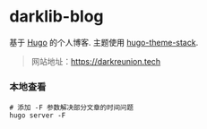 # darklib-blog

基于 [Hugo](https://gohugo.io/) 的个人博客. 主题使用 [hugo-theme-stack](https://github.com/CaiJimmy/hugo-theme-stack).

> 网站地址：https://darkreunion.tech

### 本地查看
```
# 添加 -F 参数解决部分文章的时间问题
hugo server -F
```
